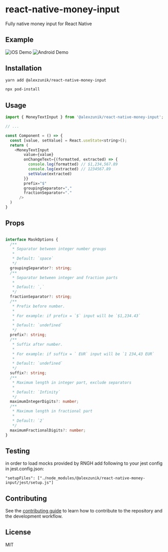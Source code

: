 # react-native-money-input

Fully native money input for React Native

## Example

![iOS Demo](https://raw.githubusercontent.com/AleksandrNikolaevich/react-native-money-input/master/assets/ios.gif)
![Android Demo](https://raw.githubusercontent.com/AleksandrNikolaevich/react-native-money-input/master/assets/android.gif)

## Installation

```sh
yarn add @alexzunik/react-native-money-input

npx pod-install
```

## Usage

```js
import { MoneyTextInput } from '@alexzunik/react-native-money-input';

// ...

const Component = () => {
  const [value, setValue] = React.useState<string>();
  return (
    <MoneyTextInput
        value={value}
        onChangeText={(formatted, extracted) => {
          console.log(formatted) // $1,234,567.89
          console.log(extracted) // 1234567.89
          setValue(extracted)
        }}
        prefix="$"
        groupingSeparator=","
        fractionSeparator="."
      />
  )
}
```


## Props

```ts

interface MaskOptions {
  /**
   * Separator between integer number groups
   *
   * Default: `space`
   */
  groupingSeparator?: string;
  /**
   * Separator between integer and fraction parts
   *
   * Default: `,`
   */
  fractionSeparator?: string;
  /**
   * Prefix before number.
   *
   * For example: if prefix = `$` input will be `$1,234.43`
   *
   * Default: `undefined`
   */
  prefix?: string;
  /**
   * Suffix after number.
   *
   * For example: if suffix = ` EUR` input will be `1 234,43 EUR`
   *
   * Default: `undefined`
   */
  suffix?: string;
  /**
   * Maximum length in integer part, exclude separators
   *
   * Default: `Infinity`
   */
  maximumIntegerDigits?: number;
  /**
   * Maximum length in fractional part
   *
   * Default: `2`
   */
  maximumFractionalDigits?: number;
}
```

## Testing

in order to load mocks provided by RNGH add following to your jest config in jest.config.json:

```
"setupFiles": ["./node_modules/@alexzunik/react-native-money-input/jest/setup.js"]
```

## Contributing

See the [contributing guide](CONTRIBUTING.md) to learn how to contribute to the repository and the development workflow.

## License

MIT
